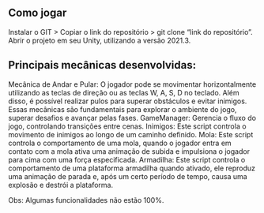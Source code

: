 <h2>Como jogar</h2>

Instalar o GIT > Copiar o link do repositório > git clone “link do repositório”.
Abrir o projeto em seu Unity, utilizando a versão 2021.3.

<h2>Principais mecânicas desenvolvidas:</h2>

Mecânica de Andar e Pular:
O jogador pode se movimentar horizontalmente utilizando as teclas de direção ou as teclas W, A, S, D no teclado. Além disso, é possível realizar pulos para superar obstáculos e evitar inimigos. Essas mecânicas são fundamentais para explorar o ambiente do jogo, superar desafios e avançar pelas fases.
GameManager:
Gerencia o fluxo do jogo, controlando transições entre cenas.
Inimigos:
Este script controla o movimento de inimigos ao longo de um caminho definido. 
Mola:
Este script controla o comportamento de uma mola, quando o jogador entra em contato com a mola ativa uma animação de subida e impulsiona o jogador para cima com uma força especificada.
Armadilha:
Este script controla o comportamento de uma plataforma armadilha quando ativado, ele reproduz uma animação de parada e, após um certo período de tempo, causa uma explosão e destrói a plataforma.

Obs: Algumas funcionalidades não estão 100%. 




